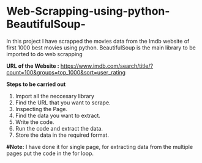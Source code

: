 # Web-Scrapping-using-python-BeautifulSoup-
In this project I have scrapped the movies data from the Imdb website of first 1000 best movies using python.
BeautifulSoup is the main library to be imported to do web scrapping

**URL of the Website :** https://www.imdb.com/search/title/?count=100&groups=top_1000&sort=user_rating

**Steps to be carried out**
1. Import all the neccesary library 
2. Find the URL that you want to scrape.
3. Inspecting the Page.
4. Find the data you want to extract.
5. Write the code.
6. Run the code and extract the data.
7. Store the data in the required format.


**#Note:** I have done it for single page, for extracting data from the multiple pages put the code in the for loop.
